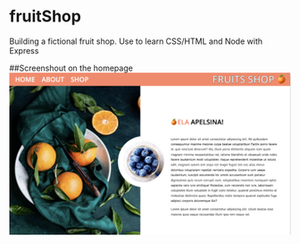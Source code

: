 # fruitShop
Building a fictional fruit shop. Use to learn CSS/HTML and Node with Express

##Screenshout on the homepage
![Screenshot](screenshot_homepage.png)
